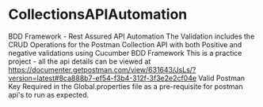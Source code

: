 # CollectionsAPIAutomation
BDD Framework - Rest Assured API Automation
The Validation includes the CRUD Operations for the Postman Collection API with both Positive and negative validations using Cucumber BDD Framework 
This is a practice project - all the api details can be viewed at https://documenter.getpostman.com/view/631643/JsLs/?version=latest#8ca888b7-ef54-f3b4-312f-3f3e2e2cf04e
Valid Postman Key Required in the Global.properties file as a pre-requisite for postman api's to run as expected.
